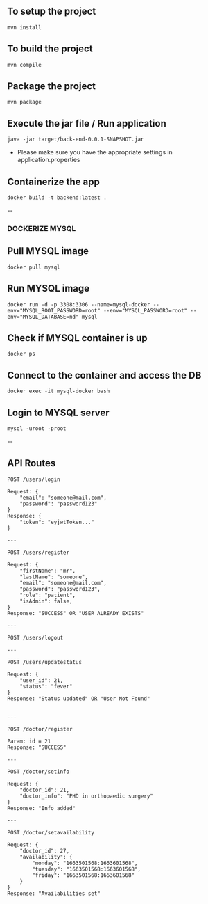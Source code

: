 ## To setup the project

`mvn install`

## To build the project

`mvn compile`

## Package the project

`mvn package`

## Execute the jar file / Run application

`java -jar target/back-end-0.0.1-SNAPSHOT.jar`

- Please make sure you have the appropriate settings in application.properties

## Containerize the app

`docker build -t backend:latest .`

--

### DOCKERIZE MYSQL

## Pull MYSQL image

`docker pull mysql`

## Run MYSQL image

`docker run -d -p 3308:3306 --name=mysql-docker --env="MYSQL_ROOT_PASSWORD=root" --env="MYSQL_PASSWORD=root" --env="MYSQL_DATABASE=nd" mysql`

## Check if MYSQL container is up

`docker ps`


## Connect to the container and access the DB

`docker exec -it mysql-docker bash`

## Login to MYSQL server

`mysql -uroot -proot`

--

## API Routes

    POST /users/login

    Request: {
        "email": "someone@mail.com",
        "password": "password123"
    }
    Response: {
        "token": "eyjwtToken..."
    }

    ---

    POST /users/register

    Request: {
        "firstName": "mr",
        "lastName": "someone",
        "email": "someone@mail.com",
        "password": "password123",
        "role": "patient",
        "isAdmin": false,
    }
    Response: "SUCCESS" OR "USER ALREADY EXISTS"

    ---

    POST /users/logout
    
    ---

    POST /users/updatestatus

    Request: {
        "user_id": 21,
        "status": "fever"
    }
    Response: "Status updated" OR "User Not Found"


    ---

    POST /doctor/register

    Param: id = 21
    Response: "SUCCESS"

    ---

    POST /doctor/setinfo

    Request: {
        "doctor_id": 21,
        "doctor_info": "PHD in orthopaedic surgery"
    }
    Response: "Info added"

    ---

    POST /doctor/setavailability

    Request: {
        "doctor_id": 27,
        "availability": {
            "monday": "1663501568:1663601568",
            "tuesday": "1663501568:1663601568",
            "friday": "1663501568:1663601568"
        }
    }
    Response: "Availabilities set"

